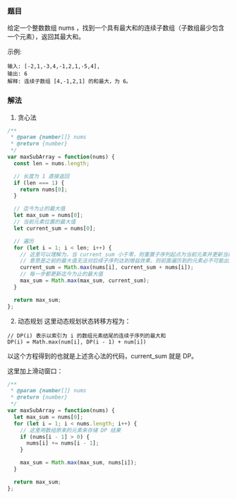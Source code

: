 ### 题目

给定一个整数数组 nums ，找到一个具有最大和的连续子数组（子数组最少包含一个元素），返回其最大和。

示例:
```
输入: [-2,1,-3,4,-1,2,1,-5,4],
输出: 6
解释: 连续子数组 [4,-1,2,1] 的和最大，为 6。
```

### 解法
1. 贪心法

```js
/**
 * @param {number[]} nums
 * @return {number}
 */
var maxSubArray = function(nums) {
  const len = nums.length;

  // 长度为 1 直接返回
  if (len === 1) {
    return nums[0];
  }

  // 迄今为止的最大值
  let max_sum = nums[0];
  // 当前元素位置的最大值
  let current_sum = nums[0];

  // 遍历
  for (let i = 1; i < len; i++) {
    // 这里可以理解为，当 current_sum 小于零，则重置子序列起点为当前元素并更新当前最大值
    // 意思是之前的最大值无法对后续子序列达到增益效果，则前面遍历到的元素必不可能出现在后续子序列中
    current_sum = Math.max(nums[i], current_sum + nums[i]);
    // 每一步都更新迄今为止的最大值
    max_sum = Math.max(max_sum, current_sum);
  }

  return max_sum;
};
```

2. 动态规划
这里动态规划状态转移方程为：
```
// DP(i) 表示以索引为 i 的数组元素结尾的连续子序列的最大和
DP(i) = Math.max(num[i], DP(i - 1) + num[i])
```
以这个方程得到的也就是上述贪心法的代码，current_sum 就是 DP。

这里加上滑动窗口：
```js
/**
 * @param {number[]} nums
 * @return {number}
 */
var maxSubArray = function(nums) {
  let max_sum = nums[0];
  for (let i = 1; i < nums.length; i++) {
    // 这里用数组原来的元素来存储 DP 结果
    if (nums[i - 1] > 0) {
      nums[i] += nums[i - 1];
    }

    max_sum = Math.max(max_sum, nums[i]);
  }

  return max_sum;
};
```